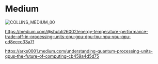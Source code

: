 # Medium
![COLLINS_MEDIUM_00](https://github.com/ArkS0001/Medium/assets/113760964/0d4b0ee7-eb41-4ec6-b83c-a6dad551faae)


https://medium.com/@shubh26002/energy-temperature-performance-trade-off-in-processing-units-cpu-gpu-dpu-tpu-npu-vpu-qpu-cd8eecc33a7f

https://arks0001.medium.com/understanding-quantum-processing-units-qpus-the-future-of-computing-cb459a4d5d75
